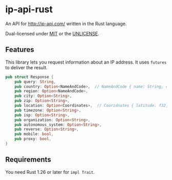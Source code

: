# ip-api-rust
An API for http://ip-api.com/ written in the Rust language.

Dual-licensed under [MIT](https://opensource.org/licenses/MIT) or the [UNLICENSE](http://unlicense.org).

## Features
This library lets you request information about an IP address. It uses `futures` to deliver the result.
```rust
pub struct Response {
    pub query: String,
    pub country: Option<NameAndCode>,  // NameAndCode { name: String, code: String }
    pub region: Option<NameAndCode>,
    pub city: Option<String>,
    pub zip: Option<String>,
    pub location: Option<Coordinates>,  // Cooridnates { latitude: f32, longitude: f32 }
    pub timezone: Option<String>,
    pub isp: Option<String>,
    pub organization: Option<String>,
    pub autonomous_system: Option<String>,
    pub reverse: Option<String>,
    pub mobile: bool,
    pub proxy: bool,
}
```

## Requirements
You need Rust 1.26 or later for `impl Trait`.
